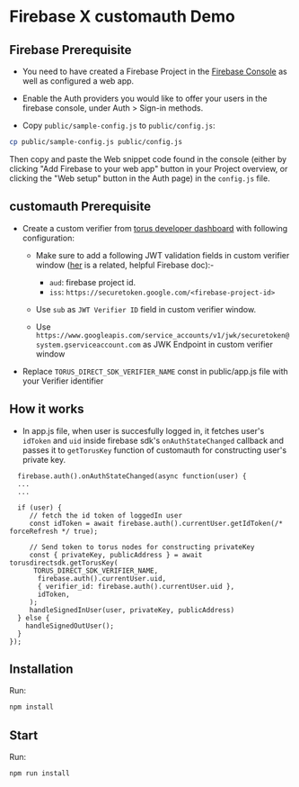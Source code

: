 # Firebase X customauth Demo

## Firebase Prerequisite

- You need to have created a Firebase Project in the
  [Firebase Console](https://firebase.google.com/console/) as well as configured a web app.

- Enable the Auth providers you would like to offer your users in the firebase console, under
  Auth > Sign-in methods.

- Copy `public/sample-config.js` to `public/config.js`:

```bash
cp public/sample-config.js public/config.js
```

Then copy and paste the Web snippet code found in the console (either by clicking "Add Firebase to
your web app" button in your Project overview, or clicking the "Web setup" button in the Auth page)
in the `config.js` file.

## customauth Prerequisite

- Create a custom verifier from [torus developer dashboard](https://developer.tor.us) with following configuration:

  - Make sure to add a following JWT validation fields in custom verifier window ([her](https://firebase.google.com/docs/auth/admin/verify-id-tokens#retrieve_id_tokens_on_clients) is a related, helpful Firebase doc):-

    - `aud`: firebase project id.
    - `iss`: `https://securetoken.google.com/<firebase-project-id>`

  - Use `sub` as `JWT Verifier ID` field in custom verifier window.

  - Use `https://www.googleapis.com/service_accounts/v1/jwk/securetoken@system.gserviceaccount.com` as JWK Endpoint in custom verifier window

- Replace `TORUS_DIRECT_SDK_VERIFIER_NAME` const in public/app.js file with your Verifier identifier

## How it works

- In app.js file, when user is succesfully logged in, it fetches user's `idToken` and `uid` inside firebase sdk's `onAuthStateChanged` callback and passes it to `getTorusKey` function of customauth for constructing user's private key.

```
  firebase.auth().onAuthStateChanged(async function(user) {
  ...
  ...

  if (user) {
     // fetch the id token of loggedIn user
     const idToken = await firebase.auth().currentUser.getIdToken(/* forceRefresh */ true);

     // Send token to torus nodes for constructing privateKey
     const { privateKey, publicAddress } = await torusdirectsdk.getTorusKey(
      TORUS_DIRECT_SDK_VERIFIER_NAME,
       firebase.auth().currentUser.uid,
       { verifier_id: firebase.auth().currentUser.uid },
       idToken,
     );
     handleSignedInUser(user, privateKey, publicAddress)
  } else {
    handleSignedOutUser();
  }
});
```

## Installation

Run:

```bash
npm install
```

## Start

Run:

```bash
npm run install
```
